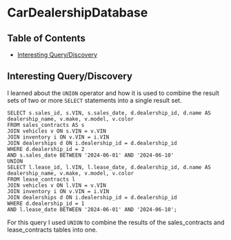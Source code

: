 # CarDealershipDatabase

## Table of Contents

- [Interesting Query/Discovery](#interesting-queary/discovry)

## Interesting Query/Discovery
I learned about the ```UNION``` operator and how it is used to combine the result sets of two or more ```SELECT``` statements into a single result set.
```
SELECT s.sales_id, s.VIN, s.sales_date, d.dealership_id, d.name AS dealership_name, v.make, v.model, v.color
FROM sales_contracts AS s
JOIN vehicles v ON s.VIN = v.VIN
JOIN inventory i ON v.VIN = i.VIN
JOIN dealerships d ON i.dealership_id = d.dealership_id
WHERE d.dealership_id = 2
AND s.sales_date BETWEEN '2024-06-01' AND '2024-06-10'
UNION
SELECT l.lease_id, l.VIN, l.lease_date, d.dealership_id, d.name AS dealership_name, v.make, v.model, v.color
FROM lease_contracts l
JOIN vehicles v ON l.VIN = v.VIN
JOIN inventory i ON v.VIN = i.VIN
JOIN dealerships d ON i.dealership_id = d.dealership_id
WHERE d.dealership_id = 1
AND l.lease_date BETWEEN '2024-06-01' AND '2024-06-10';
```
For this query I used ```UNION``` to combine the results of the sales_contracts and lease_contracts tables into one. 